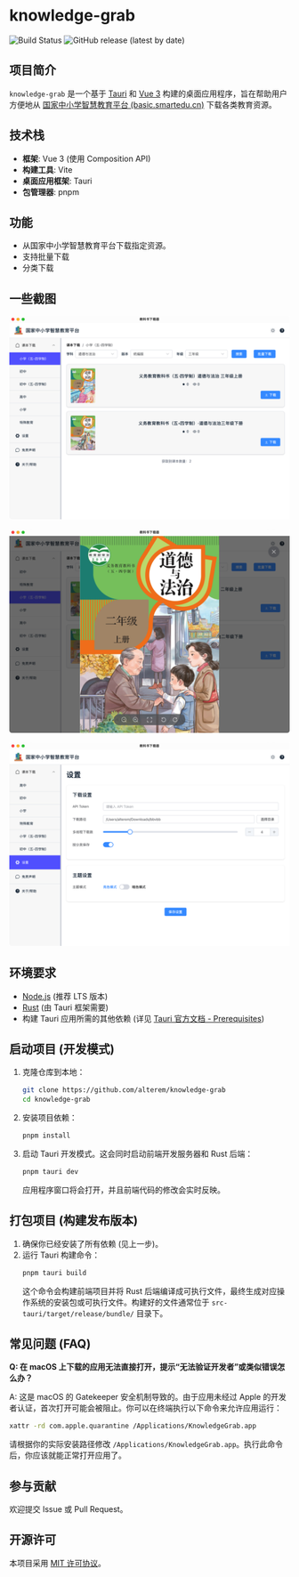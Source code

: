 # knowledge-grab

![Build Status](https://github.com/alterem/knowledge-grab/actions/workflows/build.yml/badge.svg) ![GitHub release (latest by date)](https://img.shields.io/github/v/release/alterem/knowledge-grab)

## 项目简介

`knowledge-grab` 是一个基于 [Tauri](https://tauri.app/) 和 [Vue 3](https://vuejs.org/) 构建的桌面应用程序，旨在帮助用户方便地从 [国家中小学智慧教育平台 (basic.smartedu.cn)](https://basic.smartedu.cn/) 下载各类教育资源。

## 技术栈

- **框架**: Vue 3 (使用 Composition API)
- **构建工具**: Vite
- **桌面应用框架**: Tauri
- **包管理器**: pnpm

## 功能

- 从国家中小学智慧教育平台下载指定资源。
- 支持批量下载
- 分类下载

## 一些截图

![Screenshot of the main window](https://raw.githubusercontent.com/alterem/picFB/master/uPic/2025/05/18/T0jSWE.png)

![Screenshot of the cover preview](https://raw.githubusercontent.com/alterem/picFB/master/uPic/2025/05/18/MAA9U0.png)

![Screenshot of the setting window](https://raw.githubusercontent.com/alterem/picFB/master/uPic/2025/05/18/aRMaMr.png)


## 环境要求

- [Node.js](https://nodejs.org/) (推荐 LTS 版本)
- [Rust](https://www.rust-lang.org/tools/install) (由 Tauri 框架需要)
- 构建 Tauri 应用所需的其他依赖 (详见 [Tauri 官方文档 - Prerequisites](https://tauri.app/v1/guides/getting-started/prerequisites))

## 启动项目 (开发模式)

1.  克隆仓库到本地：
    ```bash
    git clone https://github.com/alterem/knowledge-grab
    cd knowledge-grab
    ```
2.  安装项目依赖：
    ```bash
    pnpm install
    ```
3.  启动 Tauri 开发模式。这会同时启动前端开发服务器和 Rust 后端：
    ```bash
    pnpm tauri dev
    ```
    应用程序窗口将会打开，并且前端代码的修改会实时反映。

## 打包项目 (构建发布版本)

1.  确保你已经安装了所有依赖 (见上一步)。
2.  运行 Tauri 构建命令：
    ```bash
    pnpm tauri build
    ```
    这个命令会构建前端项目并将 Rust 后端编译成可执行文件，最终生成对应操作系统的安装包或可执行文件。构建好的文件通常位于 `src-tauri/target/release/bundle/` 目录下。

## 常见问题 (FAQ)

**Q: 在 macOS 上下载的应用无法直接打开，提示“无法验证开发者”或类似错误怎么办？**

A: 这是 macOS 的 Gatekeeper 安全机制导致的。由于应用未经过 Apple 的开发者认证，首次打开可能会被阻止。你可以在终端执行以下命令来允许应用运行：

```bash
xattr -rd com.apple.quarantine /Applications/KnowledgeGrab.app
```

请根据你的实际安装路径修改 `/Applications/KnowledgeGrab.app`。执行此命令后，你应该就能正常打开应用了。

## 参与贡献

欢迎提交 Issue 或 Pull Request。

## 开源许可

本项目采用 [MIT 许可协议](LICENSE)。
```